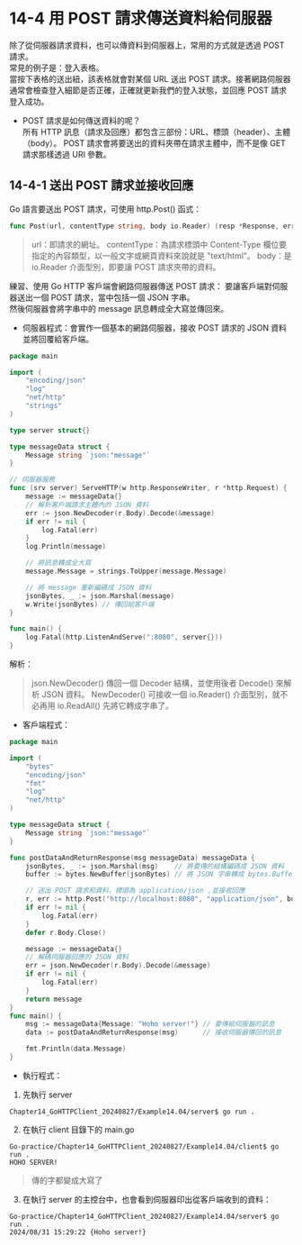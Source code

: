 # 14-4 用 POST 請求傳送資料給伺服器
除了從伺服器請求資料，也可以傳資料到伺服器上，常用的方式就是透過 POST 請求。  
常見的例子是：登入表格。  
當按下表格的送出紐，該表格就會對某個 URL 送出 POST 請求。接著網路伺服器通常會檢查登入細節是否正確，正確就更新我們的登入狀態，並回應 POST 請求登入成功。  

* POST 請求是如何傳送資料的呢？  
所有 HTTP 訊息（請求及回應）都包含三部份：URL、標頭（header）、主體（body）。
POST 請求會將要送出的資料夾帶在請求主體中，而不是像 GET 請求那樣透過 URI 參數。


## 14-4-1 送出 POST 請求並接收回應
Go 語言要送出 POST 請求，可使用 http.Post() 函式：
```go
func Post(url, contentType string, body io.Reader) (resp *Response, err error)
```
> url：即請求的網址。
> contentType：為請求標頭中 Content-Type 欄位要指定的內容類型，以一般文字或網頁資料來說就是 "text/html"。 
> body：是 io.Reader 介面型別，即要讓 POST 請求夾帶的資料。


練習、使用 Go HTTP 客戶端會網路伺服器傳送 POST 請求：
要讓客戶端對伺服器送出一個 POST 請求，當中包括一個 JSON 字串。  
然後伺服器會將字串中的 message 訊息轉成全大寫並傳回來。

* 伺服器程式：會實作一個基本的網路伺服器，接收 POST 請求的 JSON 資料並將回覆給客戶端。
```go
package main

import (
	"encoding/json"
	"log"
	"net/http"
	"strings"
)

type server struct{}

type messageData struct {
	Message string `json:"message"`
}

// 伺服器服務
func (srv server) ServeHTTP(w http.ResponseWriter, r *http.Request) {
	message := messageData{}
	// 解析客戶端請求主體內的 JSON 資料
	err := json.NewDecoder(r.Body).Decode(&message)
	if err != nil {
		log.Fatal(err)
	}
	log.Println(message)

	// 將訊息轉成全大寫
	message.Message = strings.ToUpper(message.Message)

	// 將 message 重新編碼成 JSON 資料
	jsonBytes, _ := json.Marshal(message)
	w.Write(jsonBytes) // 傳回給客戶端
}

func main() {
	log.Fatal(http.ListenAndServe(":8080", server{}))
}
```
解析：
> json.NewDecoder() 傳回一個 Decoder 結構，並使用後者 Decode() 來解析 JSON 資料。
> NewDecoder() 可接收一個 io.Reader() 介面型別，就不必再用 io.ReadAll() 先將它轉成字串了。


* 客戶端程式：
```go
package main

import (
	"bytes"
	"encoding/json"
	"fmt"
	"log"
	"net/http"
)

type messageData struct {
	Message string `json:"message"`
}

func postDataAndReturnResponse(msg messageData) messageData {
	jsonBytes, _ := json.Marshal(msg)    // 將要傳的結構編碼成 JSON 資料
	buffer := bytes.NewBuffer(jsonBytes) // 將 JSON 字串轉成 bytes.Buffer

	// 送出 POST 請求和資料，標頭為 application/json ,並接收回應
	r, err := http.Post("http://localhost:8080", "application/json", buffer)
	if err != nil {
		log.Fatal(err)
	}
	defer r.Body.Close()

	message := messageData{}
	// 解碼伺服器回應的 JSON 資料
	err = json.NewDecoder(r.Body).Decode(&message)
	if err != nil {
		log.Fatal(err)
	}
	return message
}
func main() {
	msg := messageData{Message: "Hoho server!"} // 要傳給伺服器的訊息
	data := postDataAndReturnResponse(msg)      // 接收伺服器傳回的訊息

	fmt.Println(data.Message)
}
```


* 執行程式：
1. 先執行 server
```shell
Chapter14_GoHTTPClient_20240827/Example14.04/server$ go run .
```

2. 在執行 client 目錄下的 main.go
```shell
Go-practice/Chapter14_GoHTTPClient_20240827/Example14.04/client$ go run .
HOHO SERVER!
```
> 傳的字都變成大寫了

3. 在執行 server 的主控台中，也會看到伺服器印出從客戶端收到的資料：
```shell
Go-practice/Chapter14_GoHTTPClient_20240827/Example14.04/server$ go run .
2024/08/31 15:29:22 {Hoho server!}
```
